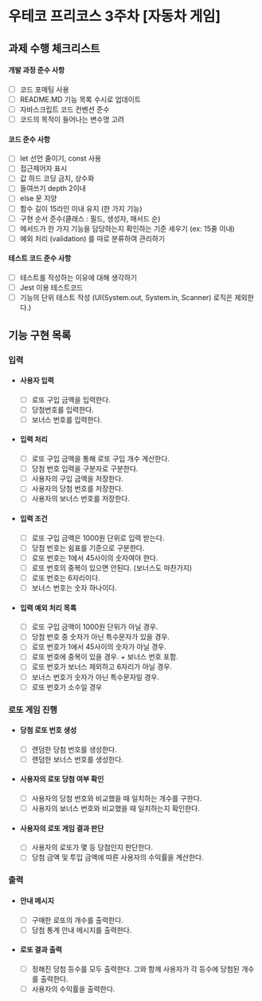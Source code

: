 # 우테코 프리코스 3주차 [자동차 게임]
## 과제 수행 체크리스트
#### 개발 과정 준수 사항
- [ ] 코드 포매팅 사용
- [ ] README.MD 기능 목록 수시로 업데이트
- [ ] 자바스크립트 코드 컨벤션 준수
- [ ] 코드의 목적이 들어나는 변수명 고려

#### 코드 준수 사항
- [ ] let 선언 줄이기, const 사용
- [ ] 접근제어자 표시 
- [ ] 값 하드 코딩 금지, 상수화
- [ ] 들여쓰기 depth 2이내
- [ ] else 문 지양
- [ ] 함수 길이 15라인 이내 유지 (한 가지 기능)
- [ ] 구현 순서 준수(클래스 : 필드, 생성자, 매서드 순)
- [ ] 메서드가 한 가지 기능을 담당하는지 확인하는 기준 세우기 (ex: 15줄 이내)
- [ ] 예외 처리 (validation) 를 따로 분류하여 관리하기

#### 테스트 코드 준수 사항
- [ ] 테스트를 작성하는 이유에 대해 생각하기
- [ ] Jest 이용 테스트코드 
- [ ] 기능의 단위 테스트 작성 (UI(System.out, System.in, Scanner) 로직은 제외한다.)

## 기능 구현 목록
### 입력
- #### 사용자 입력
    - [ ] 로또 구입 금액을 입력한다.
    - [ ] 당첨번호를 입력한다. 
    - [ ] 보너스 번호를 입력한다. 
- #### 입력 처리
    - [ ] 로또 구입 금액을 통해 로또 구입 개수 계산한다.
    - [ ] 당첨 번호 입력을 구분자로 구분한다.
    - [ ] 사용자의 구입 금액을 저장한다.
    - [ ] 사용자의 당첨 번호를 저장한다.
    - [ ] 사용자의 보너스 번호를 저장한다.

- #### 입력 조건
    - [ ] 로또 구입 금액은 1000원 단위로 입력 받는다.
    - [ ] 당첨 번호는 쉼표를 기준으로 구분한다.
    - [ ] 로또 번호는 1에서 45사이의 숫자여야 한다. 
    - [ ] 로또 번호의 중복이 있으면 안된다. (보너스도 마찬가지)
    - [ ] 로또 번호는 6자리이다.
    - [ ] 보너스 번호는 숫자 하나이다.

- #### 입력 예외 처리 목록
    - [ ] 로또 구입 금액이 1000원 단위가 아닐 경우.
    - [ ] 당첨 번호 중 숫자가 아닌 특수문자가 있을 경우.
    - [ ] 로또 번호가 1에서 45사이의 숫자가 아닐 경우.
    - [ ] 로또 번호에 중복이 있을 경우. + 보너스 번호 포함.
    - [ ] 로또 번호가 보너스 제외하고 6자리가 아닐 경우.
    - [ ] 보너스 번호가 숫자가 아닌 특수문자일 경우.
    - [ ] 로또 번호가 소수일 경우

### 로또 게임 진행
- #### 당첨 로또 번호 생성
    - [ ] 랜덤한 당첨 번호를 생성한다.
    - [ ] 랜덤한 보너스 번호를 생성한다.
- #### 사용자의 로또 당첨 여부 확인
    - [ ] 사용자의 당첨 번호와 비교했을 때 일치하는 개수를 구한다.
    - [ ] 사용자의 보너스 번호와 비교했을 때 일치하는지 확인한다.
- #### 사용자의 로또 게임 결과 판단
    - [ ] 사용자의 로또가 몇 등 당첨인지 판단한다.
    - [ ] 당첨 금액 및 투입 금액에 따른 사용자의 수익률을 계산한다.

### 출력
- #### 안내 메시지
    - [ ] 구매한 로또의 개수를 출력한다.
    - [ ] 당첨 통계 안내 메시지를 출력한다.
- #### 로또 결과 출력
    - [ ] 정해진 당첨 등수를 모두 출력한다. 그와 함께 사용자가 각 등수에 당첨된 개수를 출력한다.
    - [ ] 사용자의 수익률을 출력한다.